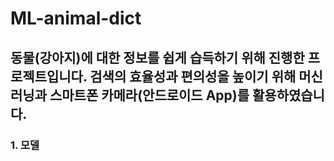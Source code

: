 # ML-animal-dict
## 동물(강아지)에 대한 정보를 쉽게 습득하기 위해 진행한 프로젝트입니다. 검색의 효율성과 편의성을 높이기 위해 머신러닝과 스마트폰 카메라(안드로이드 App)를 활용하였습니다.

### 1. 모델 
